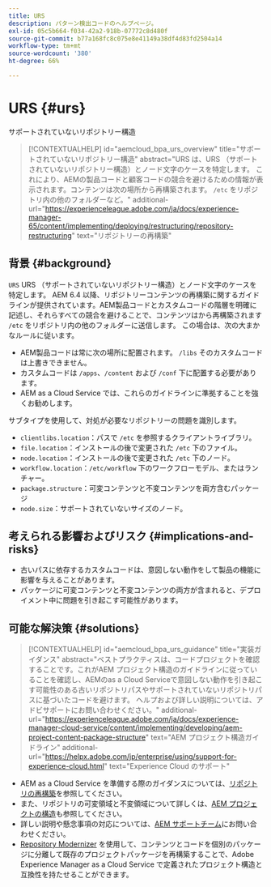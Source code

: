 ```yaml
---
title: URS
description: パターン検出コードのヘルプページ。
exl-id: 05c5b664-f034-42a2-918b-07772c8d480f
source-git-commit: b77a168fc8c075e8e41149a38df4d83fd2504a14
workflow-type: tm+mt
source-wordcount: '380'
ht-degree: 66%

---
```


# URS {#urs}

サポートされていないリポジトリー構造

>[!CONTEXTUALHELP]
>id="aemcloud_bpa_urs_overview"
>title="サポートされていないリポジトリー構造"
>abstract="URS は、URS （サポートされていないリポジトリー構造）とノード文字のケースを特定します。 これにより、AEMの製品コードと顧客コードの競合を避けるための情報が表示されます。コンテンツは次の場所から再構築されます。 `/etc` をリポジトリ内の他のフォルダーなど。"
>additional-url="https://experienceleague.adobe.com/ja/docs/experience-manager-65/content/implementing/deploying/restructuring/repository-restructuring" text="リポジトリーの再構築"

## 背景 {#background}

`URS`  URS （サポートされていないリポジトリー構造）とノード文字のケースを特定します。 AEM 6.4 以降、リポジトリーコンテンツの再構築に関するガイドラインが提供されています。AEM製品コードとカスタムコードの階層を明確に記述し、それらすべての競合を避けることで、コンテンツはから再構築されます `/etc` をリポジトリ内の他のフォルダーに送信します。 この場合は、次の大まかなルールに従います。

* AEM製品コードは常に次の場所に配置されます。 `/libs` そのカスタムコードは上書きできません。
* カスタムコードは `/apps`、`/content` および `/conf` 下に配置する必要があります。
* AEM as a Cloud Service では、これらのガイドラインに準拠することを強くお勧めします。

サブタイプを使用して、対処が必要なリポジトリーの問題を識別します。

* `clientlibs.location`：パスで `/etc` を参照するクライアントライブラリ。
* `file.location`：インストールの後で変更された `/etc` 下のファイル。
* `node.location`：インストールの後で変更された `/etc` 下のノード。
* `workflow.location`：`/etc/workflow` 下のワークフローモデル、またはランチャー。
* `package.structure`：可変コンテンツと不変コンテンツを両方含むパッケージ
* `node.size`：サポートされていないサイズのノード。

## 考えられる影響およびリスク {#implications-and-risks}

* 古いパスに依存するカスタムコードは、意図しない動作をして製品の機能に影響を与えることがあります。
* パッケージに可変コンテンツと不変コンテンツの両方が含まれると、デプロイメント中に問題を引き起こす可能性があります。

## 可能な解決策 {#solutions}

>[!CONTEXTUALHELP]
>id="aemcloud_bpa_urs_guidance"
>title="実装ガイダンス"
>abstract="ベストプラクティスは、コードプロジェクトを確認することです。これがAEM プロジェクト構造のガイドラインに従っていることを確認し、AEMのas a Cloud Serviceで意図しない動作を引き起こす可能性のある古いリポジトリパスやサポートされていないリポジトリパスに基づいたコードを避けます。 ヘルプおよび詳しい説明については、アドビサポートにお問い合わせください。"
>additional-url="https://experienceleague.adobe.com/ja/docs/experience-manager-cloud-service/content/implementing/developing/aem-project-content-package-structure" text="AEM プロジェクト構造ガイドライン"
>additional-url="https://helpx.adobe.com/jp/enterprise/using/support-for-experience-cloud.html" text="Experience Cloud のサポート"

* AEM as a Cloud Service を準備する際のガイダンスについては、[リポジトリの再構築](https://experienceleague.adobe.com/ja/docs/experience-manager-65/content/implementing/deploying/restructuring/repository-restructuring)を参照してください。
* また、リポジトリの可変領域と不変領域について詳しくは、[AEM プロジェクトの構造](https://experienceleague.adobe.com/ja/docs/experience-manager-cloud-service/content/implementing/developing/aem-project-content-package-structure)も参照してください。
* 詳しい説明や懸念事項の対応については、[AEM サポートチーム](https://helpx.adobe.com/jp/enterprise/using/support-for-experience-cloud.html)にお問い合わせください。
* [Repository Modernizer](https://experienceleague.adobe.com/ja/docs/experience-manager-cloud-service/content/migration-journey/refactoring-tools/repo-modernizer#refactoring-tools) を使用して、コンテンツとコードを個別のパッケージに分離して既存のプロジェクトパッケージを再構築することで、Adobe Experience Manager as a Cloud Service で定義されたプロジェクト構造と互換性を持たせることができます。
